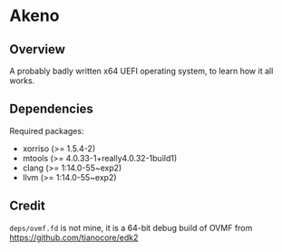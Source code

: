 # Akeno

## Overview

A probably badly written x64 UEFI operating system, to learn how it all works.

## Dependencies

Required packages:
- xorriso (>= 1.5.4-2)
- mtools (>= 4.0.33-1+really4.0.32-1build1)
- clang (>= 1:14.0-55~exp2)
- llvm (>= 1:14.0-55~exp2)

## Credit

`deps/ovmf.fd` is not mine, it is a 64-bit debug build of OVMF from https://github.com/tianocore/edk2
